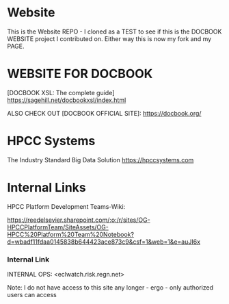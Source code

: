 Website
=======

This is the Website REPO - I cloned as a TEST to see if this is the DOCBOOK WEBSITE project I contributed on. 
Either way this is now my fork and my PAGE. 

# WEBSITE FOR DOCBOOK
[DOCBOOK XSL: The complete guide] <https://sagehill.net/docbookxsl/index.html>

ALSO CHECK OUT [DOCBOOK OFFICIAL SITE]: <https://docbook.org/>

# HPCC Systems
The Industry Standard Big Data Solution 
<https://hpccsystems.com>

# Internal Links
HPCC Platform Development Teams-Wiki:

<https://reedelsevier.sharepoint.com/:o:/r/sites/OG-HPCCPlatformTeam/SiteAssets/OG-HPCC%20Platform%20Team%20Notebook?d=wbadf11fdaa0145838b644423ace873c9&csf=1&web=1&e=auJI6x>

### Internal Link
INTERNAL OPS: <eclwatch.risk.regn.net>

 Note: I do not have access to this site any longer - ergo -  only authorized users can access 


